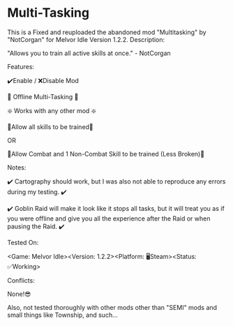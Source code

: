 # Multi-Tasking
This is a Fixed and reuploaded the abandoned mod "Multitasking" by "NotCorgan" for Melvor Idle Version 1.2.2.
Description:

"Allows you to train all active skills at once." - NotCorgan

 

Features:

✔️Enable / ❌Disable Mod

💪 Offline Multi-Tasking 💪

❇️ Works with any other mod ❇️

 

🔢Allow all skills to be trained🔢

OR

👑Allow Combat and 1 Non-Combat Skill to be trained (Less Broken)👑

 

Notes:

✔️ Cartography should work, but I was also not able to reproduce any errors during my testing. ✔️ 

✔️ Goblin Raid will make it look like it stops all tasks, but it will treat you as if you were offline and give you all the experience after the Raid or when pausing the Raid. ✔️ 

 

Tested On:

<Game: Melvor Idle><Version: 1.2.2><Platform: 🖥Steam><Status: ✅Working>

 

Conflicts:

None!😎

Also, not tested thoroughly with other mods other than "SEMI" mods and small things like Township, and such...
